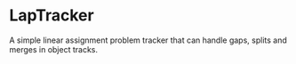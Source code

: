 # LapTracker
A simple linear assignment problem tracker that can handle gaps, splits and merges in object tracks.
